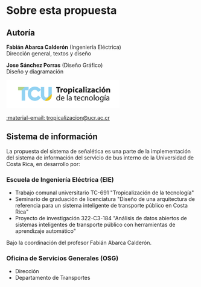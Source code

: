 # Sobre esta propuesta

## Autoría

**Fabián Abarca Calderón** (Ingeniería Eléctrica) <br> Dirección general, textos y diseño

**Jose Sánchez Porras** (Diseño Gráfico) <br> Diseño y diagramación

<img src="../assets/png/tropicalizacion_negro.png" width="300px" alt="TCU Tropicalización de la tecnología"/>

[:material-email: tropicalizacion@ucr.ac.cr](mailto:tropicalizacion@ucr.ac.cr)

## Sistema de información

La propuesta del sistema de señalética es una parte de la implementación del sistema de información del servicio de bus interno de la Universidad de Costa Rica, en desarrollo por:

### Escuela de Ingeniería Eléctrica (EIE)
- Trabajo comunal universitario TC-691 "Tropicalización de la tecnología"
- Seminario de graduación de licenciatura "Diseño de una arquitectura de referencia para un sistema inteligente de transporte público en Costa Rica"
- Proyecto de investigación 322-C3-184 "Análisis de datos abiertos de sistemas inteligentes de transporte público con herramientas de aprendizaje automático"

Bajo la coordinación del profesor Fabián Abarca Calderón.

### Oficina de Servicios Generales (OSG)
- Dirección
- Departamento de Transportes

